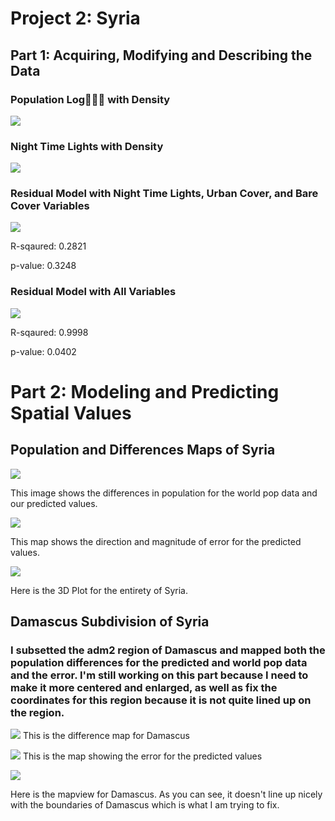 # Project 2: Syria

## Part 1: Acquiring, Modifying and Describing the Data
### Population Log ًًًwith Density
![](poplog_with_density.png)

### Night Time Lights with Density
![](ntl_with_density.png)

### Residual Model with Night Time Lights, Urban Cover, and Bare Cover Variables
![](residual_ntl_dst100_dst200.png)

R-sqaured: 0.2821

p-value: 0.3248

### Residual Model with All Variables 

![](residual_allvariables.png)

R-sqaured: 0.9998

p-value: 0.0402

# Part 2: Modeling and Predicting Spatial Values
## Population and Differences Maps of Syria
![](diff_adm2.png)

This image shows the differences in population for the world pop data and our predicted values.

![](population_adm2_plot.png)

This map shows the direction and magnitude of error for the predicted values.

![](Syria_mapview.png)

Here is the 3D Plot for the entirety of Syria.

## Damascus Subdivision of Syria
### I subsetted the adm2 region of Damascus and mapped both the population differences for the predicted and world pop data and the error. I'm still working on this part because I need to make it more centered and enlarged, as well as fix the coordinates for this region because it is not quite lined up on the region. 

![](damascus_diff_plot.png)
This is the difference map for Damascus

![](damascus_pop_plot.png)
This is the map showing the error for the predicted values


![](damascus_diff_mapview.png)

Here is the mapview for Damascus. As you can see, it doesn't line up nicely with the boundaries of Damascus which is what I am trying to fix.
